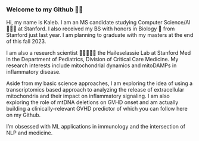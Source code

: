 ### Welcome to my Github 🤙🏾

Hi, my name is Kaleb. I am an MS candidate studying Computer Science/AI 👨🏿‍💻 at Stanford. I also received my BS with honors in Biology  🧬 from Stanford just last year. I am planning to graduate with my masters at the end of this fall 2023.

I am also a research scientist 🧑🏿‍🔬🧫🔬 the Haileselassie Lab at Stanford Med in the Department of Pediatrics, Division of Critical Care Medicine. My research interests include mitochondrial dynamics and mitoDAMPs in inflammatory disease. 

Aside from my basic science approaches, I am exploring the idea of using a transcriptomics based approach to analyzing the release of extracellular mitochondria and their impact on inflammatory signaling. I am also exploring the role of mtDNA deletions on GVHD onset and am actually building a clinically-relevant GVHD predictor of which you can follow here on my Github. 

I’m obsessed with ML applications in immunology and the intersection of NLP and medicine.
